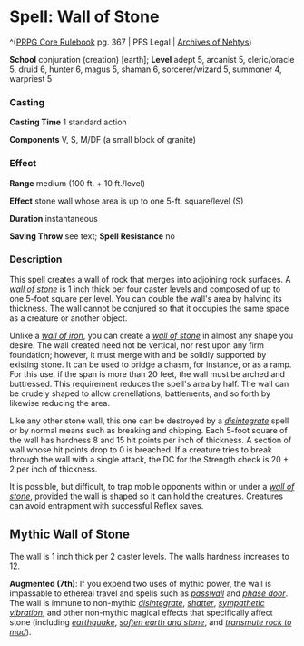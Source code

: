 # Spell: Wall of Stone

^([PRPG Core Rulebook][ss-wall-of-stone] pg. 367 | PFS Legal | [Archives of Nehtys][sn-wall-of-stone])

**School** conjuration (creation) [earth]; **Level** adept 5, arcanist 5, cleric/oracle 5, druid 6, hunter 6, magus 5, shaman 6, sorcerer/wizard 5, summoner 4, warpriest 5

### Casting

**Casting Time** 1 standard action  

**Components** V, S, M/DF (a small block of granite)

### Effect

**Range** medium (100 ft. + 10 ft./level)  

**Effect** stone wall whose area is up to one 5-ft. square/level (S)  

**Duration** instantaneous  

**Saving Throw** see text; **Spell Resistance** no

### Description

This spell creates a wall of rock that merges into adjoining rock surfaces. A _[wall of stone]_ is 1 inch thick per four caster levels and composed of up to one 5-foot square per level. You can double the wall's area by halving its thickness. The wall cannot be conjured so that it occupies the same space as a creature or another object.  

Unlike a _[wall of iron]_, you can create a _[wall of stone]_ in almost any shape you desire. The wall created need not be vertical, nor rest upon any firm foundation; however, it must merge with and be solidly supported by existing stone. It can be used to bridge a chasm, for instance, or as a ramp. For this use, if the span is more than 20 feet, the wall must be arched and buttressed. This requirement reduces the spell's area by half. The wall can be crudely shaped to allow crenellations, battlements, and so forth by likewise reducing the area.  

Like any other stone wall, this one can be destroyed by a _[disintegrate]_ spell or by normal means such as breaking and chipping. Each 5-foot square of the wall has hardness 8 and 15 hit points per inch of thickness. A section of wall whose hit points drop to 0 is breached. If a creature tries to break through the wall with a single attack, the DC for the Strength check is 20 + 2 per inch of thickness.  

It is possible, but difficult, to trap mobile opponents within or under a _[wall of stone]_, provided the wall is shaped so it can hold the creatures. Creatures can avoid entrapment with successful Reflex saves.

## Mythic Wall of Stone

The wall is 1 inch thick per 2 caster levels. The walls hardness increases to 12.   

**Augmented (7th)**: If you expend two uses of mythic power, the wall is impassable to ethereal travel and spells such as _[passwall]_ and _[phase door]_. The wall is immune to non-mythic _[disintegrate]_, _[shatter]_, _[sympathetic vibration]_, and other non-mythic magical effects that specifically affect stone (including _[earthquake]_, _[soften earth and stone]_, and _[transmute rock to mud]_).

[ss-wall-of-stone]: http://paizo.com/pathfinderRPG/v57
[sn-wall-of-stone]: http://www.archivesofnethys.com/SpellDisplay.aspx?ItemName=Wall%20of%20Stone
[wall of stone]: http://www.archivesofnethys.com/SpellDisplay.aspx?ItemName=wall%20of%20stone
[shatter]: http://www.archivesofnethys.com/SpellDisplay.aspx?ItemName=shatter
[phase door]: http://www.archivesofnethys.com/SpellDisplay.aspx?ItemName=phase%20door
[wall of iron]: http://www.archivesofnethys.com/SpellDisplay.aspx?ItemName=wall%20of%20iron
[sympathetic vibration]: http://www.archivesofnethys.com/SpellDisplay.aspx?ItemName=sympathetic%20vibration
[passwall]: http://www.archivesofnethys.com/SpellDisplay.aspx?ItemName=passwall
[soften earth and stone]: http://www.archivesofnethys.com/SpellDisplay.aspx?ItemName=soften%20earth%20and%20stone
[disintegrate]: http://www.archivesofnethys.com/SpellDisplay.aspx?ItemName=disintegrate
[transmute rock to mud]: http://www.archivesofnethys.com/SpellDisplay.aspx?ItemName=transmute%20rock%20to%20mud
[earthquake]: http://www.archivesofnethys.com/SpellDisplay.aspx?ItemName=earthquake